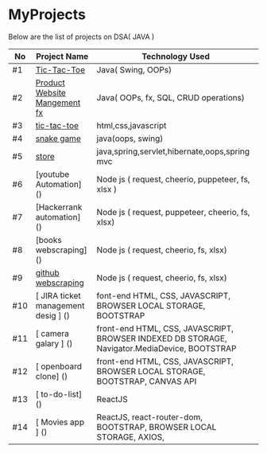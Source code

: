 # MyProjects

Below are the list of projects on DSA( JAVA )

| No   | Project Name                                                                 |  Technology Used          |
|----- |------------------------------------------------------------------------------|-------------------------|
| #1   | [Tic-Tac-Toe](https://github.com/Saqlaen/MyProjects/tree/main/java/TicTacToe)     |  Java( Swing, OOPs)     | 
| #2   | [Product Website Mangement fx](https://github.com/Saqlaen/MyProjects/tree/main/java/Product_WebsiteFX/src/main)     |  Java( OOPs, fx, SQL, CRUD operations) |
| #3   | [tic-tac-toe](https://github.com/Saqlaen/MyProjects/tree/main/HTML_CSS_JAVASCRIPT/TicTacToe(Javascript))| html,css,javascript|
| #4   | [snake game](https://github.com/Saqlaen/MyProjects/tree/main/java/SnakeGame) | java(oops, swing)|
| #5   | [store](https://github.com/Saqlaen/MyProjects/tree/main/java/productCRUD/src/main/java/productCRUD)| java,spring,servlet,hibernate,oops,spring mvc|
| #6   | [youtube Automation] () | Node js ( request, cheerio, puppeteer, fs, xlsx )|
| #7   | [Hackerrank automation] ()| Node js ( request, puppeteer, cheerio, fs, xlsx) |
| #8   | [books webscraping] ()|  Node js ( request, cheerio, fs, xlsx) |
| #9   | [ github webscraping ]()| Node js ( request, cheerio, fs, xlsx) |
| #10  | [ JIRA ticket management desig ] ()| font-end HTML, CSS, JAVASCRIPT, BROWSER LOCAL STORAGE, BOOTSTRAP |
| #11  | [ camera galary ] ()| front-end HTML, CSS, JAVASCRIPT, BROWSER INDEXED DB STORAGE, Navigator.MediaDevice, BOOTSTRAP |
| #12  | [ openboard clone] () | front-end HTML, CSS, JAVASCRIPT, BROWSER LOCAL STORAGE, BOOTSTRAP, CANVAS API  |
| #13  | [ to-do-list] () | ReactJS |
| #14  | [ Movies app ] () | ReactJS, react-router-dom, BOOTSTRAP, BROWSER LOCAL STORAGE, AXIOS,  |



